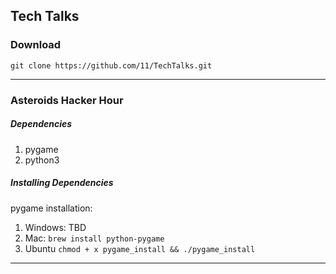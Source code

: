 ## Tech Talks


### Download
`git clone https://github.com/11/TechTalks.git`


---

### Asteroids Hacker Hour

##### Dependencies
1. pygame
2. python3

##### Installing Dependencies
pygame installation: 
1. Windows: TBD
2. Mac: `brew install python-pygame`
3. Ubuntu `chmod + x pygame_install && ./pygame_install`

---


